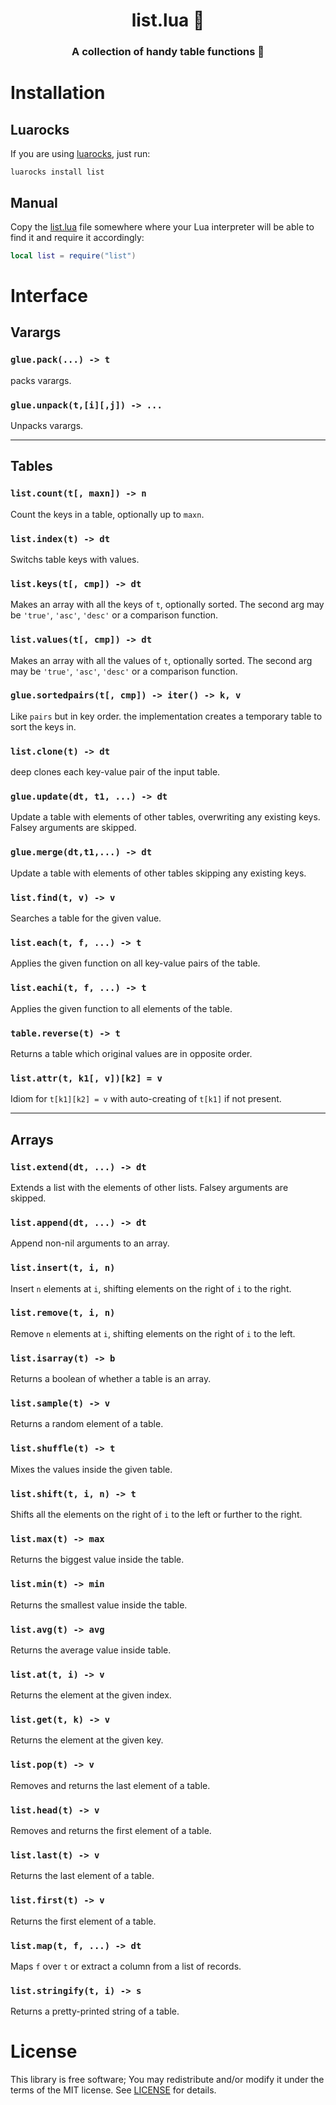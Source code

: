 <h1 align=center>list.lua 📜</h1>
<h3 align=center>A collection of handy table functions 📄</h3>

# Installation

## Luarocks

If you are using [luarocks](https://luarocks.org), just run:

```
luarocks install list
```

## Manual

Copy the [list.lua](list.lua) file somewhere where your Lua interpreter will be able to find it and require it accordingly:

```lua
local list = require("list")
```

# Interface

## Varargs

### `glue.pack(...) -> t`
packs varargs.

### `glue.unpack(t,[i][,j]) -> ...`
Unpacks varargs.

---
## Tables

### `list.count(t[, maxn]) -> n`
Count the keys in a table, optionally up to `maxn`.

### `list.index(t) -> dt`
Switchs table keys with values.

### `list.keys(t[, cmp]) -> dt`
Makes an array with all the keys of `t`, optionally sorted.  The second arg may be `'true'`, `'asc'`, `'desc'` or a comparison function.

### `list.values(t[, cmp]) -> dt`
Makes an array with all the values of `t`, optionally sorted.  The second arg may be `'true'`, `'asc'`, `'desc'` or a comparison function.

### `glue.sortedpairs(t[, cmp]) -> iter() -> k, v`
Like `pairs` but in key order. the implementation creates a temporary table to sort the keys in.

### `list.clone(t) -> dt`
deep clones each key-value pair of the input table.

### `glue.update(dt, t1, ...) -> dt`
Update a table with elements of other tables, overwriting any existing keys. Falsey arguments are skipped.

###  `glue.merge(dt,t1,...) -> dt`
Update a table with elements of other tables skipping any existing keys.

### `list.find(t, v) -> v`
Searches a table for the given value.

### `list.each(t, f, ...) -> t`
Applies the given function on all key-value pairs of the table.

### `list.eachi(t, f, ...) -> t`
Applies the given function to all elements of the table.

### `table.reverse(t) -> t`
Returns a table which original values are in opposite order.

### `list.attr(t, k1[, v])[k2] = v`
Idiom for `t[k1][k2] = v` with auto-creating of `t[k1]` if not present.

---
## Arrays

### `list.extend(dt, ...) -> dt`
Extends a list with the elements of other lists. Falsey arguments are skipped.

### `list.append(dt, ...) -> dt`
Append non-nil arguments to an array.

### `list.insert(t, i, n)`
Insert `n` elements at `i`, shifting elements on the right of `i` to the right.

### `list.remove(t, i, n)`
Remove `n` elements at `i`, shifting elements on the right of `i` to the left.

### `list.isarray(t) -> b`
Returns a boolean of whether a table is an array.

### `list.sample(t) -> v`
Returns a random element of a table.

### `list.shuffle(t) -> t`
Mixes the values inside the given table.

### `list.shift(t, i, n) -> t`
Shifts all the elements on the right of `i` to the left or further to the right.

### `list.max(t) -> max`
Returns the biggest value inside the table.

### `list.min(t) -> min`
Returns the smallest value inside the table.

### `list.avg(t) -> avg`
Returns the average value inside table.

### `list.at(t, i) -> v`
Returns the element at the given index.

### `list.get(t, k) -> v`
Returns the element at the given key.

### `list.pop(t) -> v`
Removes and returns the last element of a table.

### `list.head(t) -> v`
Removes and returns the first element of a table.

### `list.last(t) -> v`
Returns the last element of a table.

### `list.first(t) -> v`
Returns the first element of a table.

### `list.map(t, f, ...) -> dt`
Maps `f` over `t` or extract a column from a list of records.

### `list.stringify(t, i) -> s`
Returns a pretty-printed string of a table.

# License

This library is free software; You may redistribute and/or modify it under the terms of the MIT license. See [LICENSE](LICENSE) for details.
